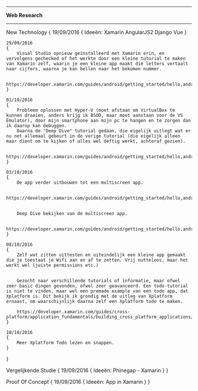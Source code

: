 ********************************
**********Web Research**********
********************************


New Technology
{
	19/09/2016
	{
		Ideeën:
			Xamarin
			AngularJS2
			Django
			Vue
	}

	29/09/2016
	{
		Visual Studio opnieuw geïnstalleerd met Xamarin erin, en vervolgens gechecked of het werkte door een kleine tutorial te maken van Xamarin zelf, waarin je een kleine app maakt die letters vertaalt naar cijfers, waarna je kan bellen naar het bekomen nummer.

		https://developer.xamarin.com/guides/android/getting_started/hello,android/hello,android_quickstart/
	}

	01/10/2016
	{
		Probleem oplossen met Hyper-V (moet afstaan om VirtualBox te kunnen draaien, anders krijg ik BSOD, maar moet aanstaan voor de VS Emulator), door mijn smartphone aan mijn pc te hangen en te zorgen dan ik daarop kan debuggen.
		Daarna de "Deep Dive" tutorial gedaan, die eigelijk uitlegt wat er nu net allemaal gebeurt in de vorige tutorial (die eigelijk alleen maar dient om te kijken of alles wel deftig werkt, achteraf gezien).

		https://developer.xamarin.com/guides/android/getting_started/hello,android/hello,android_deepdive/
	}

	03/10/2016
	{
		De app verder uitbouwen tot een multiscreen app.

		https://developer.xamarin.com/guides/android/getting_started/hello,android_multiscreen/hello,android_multiscreen_quickstart/


		Deep Dive bekijken van de multiscreen app.

		https://developer.xamarin.com/guides/android/getting_started/hello,android_multiscreen/hello,android_multiscreen_deepdive/
	}

	08/10/2016
	{
		Zelf wat zitten uittesten en uiteindelijk een kleine app gemaakt die je toestaat je Wifi aan en af te zetten. Vrij nutteloos, maar het werkt wel (juiste permissions etc.)


		Gezocht naar verschillende tutorials of informatie, maar ofwel zeer basic dingen gevonden, ofwel zeer geavanceerd. Een todo-tutorial is niet te vinden, maar wel een premade example van een todo app, dat Xplatform is. Dit bekijk ik grondig met de uitleg van Xplatform ernaast, om waarschijnlijk daarna zelf een Xplatform todo te maken.

		https://developer.xamarin.com/guides/cross-platform/application_fundamentals/building_cross_platform_applications/
	}

	10/10/2016
	{
		Meer Xplatform Todo lezen en snappen.
	}
}


Vergelijkende Studie
{
	19/09/2016
	{
		Ideeën:
			Phinegap - Xamarin
	}
}


Proof Of Concept
{
	19/09/2016
	{
		Ideeën:
			App in Xamarin
	}
}
